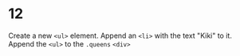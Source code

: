 # 12

Create a new `<ul>` element. Append an `<li>` with the text "Kiki" to it. Append the `<ul>` to the `.queens` `<div>`
